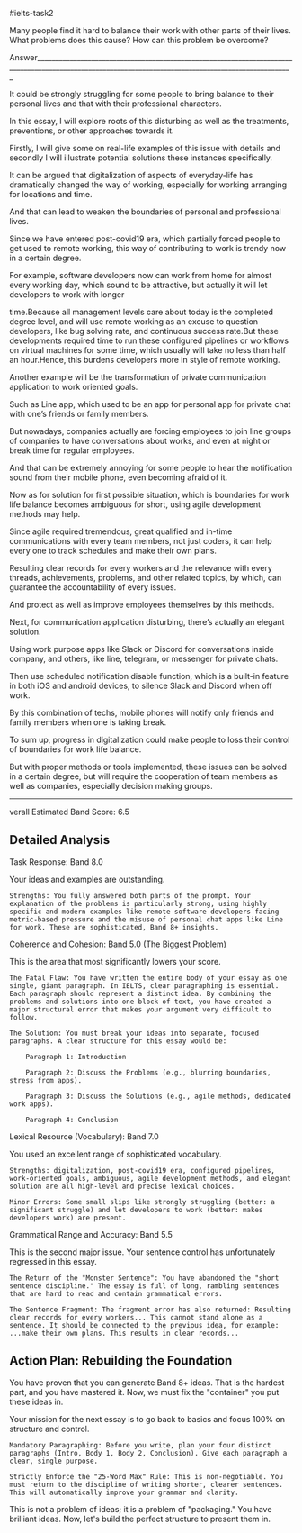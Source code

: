 #ielts-task2

Many people find it hard to balance their work with other parts of their lives. What problems does this cause? How can this problem be overcome?

Answer______________________________________________________________________________________________________________________________________________________

It could be strongly struggling for some people to bring balance to their personal lives and that with their professional characters.

In this essay, I will explore roots of this disturbing as well as the treatments, preventions, or other approaches towards it.

Firstly, I will give some on real-life examples of this issue with details and secondly I will illustrate potential solutions these instances specifically.

It can be argued that digitalization of aspects of everyday-life has dramatically changed the way of working, especially for working arranging for locations and time.

And that can lead to weaken the boundaries of personal and professional lives.

Since we have entered post-covid19 era, which partially forced people to get used to remote working, this way of contributing to work is trendy now in a certain degree.

For example, software developers now can work from home for almost every working day, which sound to be attractive, but actually it will let developers to work with longer

time.Because all management levels care about today is the completed degree level, and will use remote working as an excuse to question developers, like bug solving rate, and continuous success rate.But these developments required time to run these configured pipelines or workflows on virtual machines for some time, which usually will take no less than half an hour.Hence, this burdens developers more in style of remote working.

Another example will be the transformation of private communication application to work oriented goals.

Such as Line app, which used to be an app for personal app for private chat with one’s friends or family members.

But nowadays, companies actually are forcing employees to join line groups of companies to have conversations about works, and even at night or break time for regular employees.

And that can be extremely annoying for some people to hear the notification sound from their mobile phone, even becoming afraid of it.

Now as for solution for first possible situation, which is boundaries for work life balance becomes ambiguous for short, using agile development methods may help.

Since agile required tremendous, great qualified and in-time communications with every team members, not just coders, it can help every one to track schedules and make their own plans.

Resulting clear records for every workers and the relevance with every threads, achievements, problems, and other related topics, by which, can guarantee the accountability of every issues.

And protect as well as improve employees themselves by this methods.

Next, for communication application disturbing, there’s actually an elegant solution.

Using work purpose apps like Slack or Discord for conversations inside company, and others, like line, telegram, or messenger for private chats.

Then use scheduled notification disable function, which is a built-in feature in both iOS and android devices, to silence Slack and Discord when off work.

By this combination of techs, mobile phones will notify only friends and family members when one is taking break.

To sum up, progress in digitalization could make people to loss their control of boundaries for work life balance.

But with proper methods or tools implemented, these issues can be solved in a certain degree, but will require the cooperation of team members as well as companies, especially decision making groups. 

___
verall Estimated Band Score: 6.5

## Detailed Analysis

Task Response: Band 8.0

Your ideas and examples are outstanding.

    Strengths: You fully answered both parts of the prompt. Your explanation of the problems is particularly strong, using highly specific and modern examples like remote software developers facing metric-based pressure and the misuse of personal chat apps like Line for work. These are sophisticated, Band 8+ insights.

Coherence and Cohesion: Band 5.0 (The Biggest Problem)

This is the area that most significantly lowers your score.

    The Fatal Flaw: You have written the entire body of your essay as one single, giant paragraph. In IELTS, clear paragraphing is essential. Each paragraph should represent a distinct idea. By combining the problems and solutions into one block of text, you have created a major structural error that makes your argument very difficult to follow.

    The Solution: You must break your ideas into separate, focused paragraphs. A clear structure for this essay would be:

        Paragraph 1: Introduction

        Paragraph 2: Discuss the Problems (e.g., blurring boundaries, stress from apps).

        Paragraph 3: Discuss the Solutions (e.g., agile methods, dedicated work apps).

        Paragraph 4: Conclusion

Lexical Resource (Vocabulary): Band 7.0

You used an excellent range of sophisticated vocabulary.

    Strengths: digitalization, post-covid19 era, configured pipelines, work-oriented goals, ambiguous, agile development methods, and elegant solution are all high-level and precise lexical choices.

    Minor Errors: Some small slips like strongly struggling (better: a significant struggle) and let developers to work (better: makes developers work) are present.

Grammatical Range and Accuracy: Band 5.5

This is the second major issue. Your sentence control has unfortunately regressed in this essay.

    The Return of the "Monster Sentence": You have abandoned the "short sentence discipline." The essay is full of long, rambling sentences that are hard to read and contain grammatical errors.

    The Sentence Fragment: The fragment error has also returned: Resulting clear records for every workers... This cannot stand alone as a sentence. It should be connected to the previous idea, for example: ...make their own plans. This results in clear records...

## Action Plan: Rebuilding the Foundation

You have proven that you can generate Band 8+ ideas. That is the hardest part, and you have mastered it. Now, we must fix the "container" you put these ideas in.

Your mission for the next essay is to go back to basics and focus 100% on structure and control.

    Mandatory Paragraphing: Before you write, plan your four distinct paragraphs (Intro, Body 1, Body 2, Conclusion). Give each paragraph a clear, single purpose.

    Strictly Enforce the "25-Word Max" Rule: This is non-negotiable. You must return to the discipline of writing shorter, clearer sentences. This will automatically improve your grammar and clarity.

This is not a problem of ideas; it is a problem of "packaging." You have brilliant ideas. Now, let's build the perfect structure to present them in.